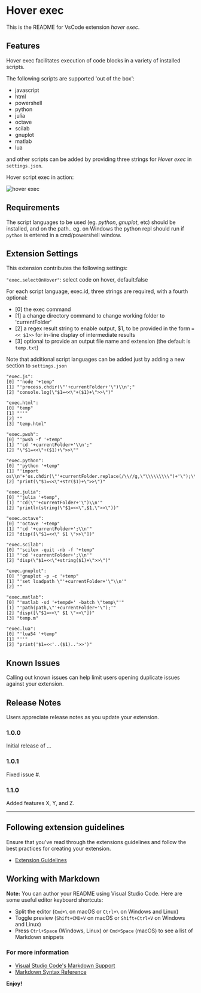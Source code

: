 # Hover exec

This is the README for VsCode extension *hover exec*.

## Features

Hover exec facilitates execution of code blocks in a variety of installed scripts.

The following scripts are supported 'out of the box':

- javascript
- html
- powershell
- python
- julia
- octave
- scilab
- gnuplot
- matlab
- lua

and other scripts can be added by providing three strings for *Hover exec* in  `settings.json`.

Hover script exec in action:

![hover exec](./Hover-exec.gif)

## Requirements

The script languages to be used (eg. *python*, *gnuplot*, etc) should be installed, and on the path.. eg. on Windows the python repl should run if `python` is entered in a cmd/powershell window.

## Extension Settings

This extension contributes the following settings:

`"exec.selectOnHover"`: select code on hover, default:false

For each script language, exec.id, three strings are required, with a fourth optional:
- [0] the exec command
- [1] a change directory command to change working folder to 'currentFolder' 
- [2] a regex result string to enable output, $1, to be provided in the form `=<< $1>>` for in-line display of intermediate results
- [3] optional to provide an output file name and extension (the default is `temp.txt`)

Note that additional script languages can be added just by adding a new section to `settings.json`

```
"exec.js":
[0] "'node '+temp"
[1] "'process.chdir(\"'+currentFolder+'\")\\n';"
[2] "console.log(\"$1=<<\"+($1)+\">>\")"
```
```
"exec.html":
[0] "temp"
[1] "''"
[2] ""
[3] "temp.html"
```
```
"exec.pwsh":
[0] "'pwsh -f '+temp"
[1] "'cd '+currentFolder+'\\n';"
[2] "\"$1=<<\"+($1)+\">>\""
```
```
"exec.python":
[0] "'python '+temp"
[1] "'import os\\n'+'os.chdir(\"'+currentFolder.replace(/\\//g,\"\\\\\\\\\")+'\");\\n';"
[2] "print(\"$1=<<\"+str($1)+\">>\")"
```
```
"exec.julia":
[0] "'julia '+temp",
[1] "'cd(\"'+currentFolder+'\")\\n'"
[2] "println(string(\"$1=<<\",$1,\">>\"))"
```
```
"exec.octave":
[0] "'octave '+temp"
[1] "'cd '+currentFolder+';\\n'"
[2] "disp([\"$1=<<\" $1 \">>\"])"
```
```
"exec.scilab":
[0] "'scilex -quit -nb -f '+temp"
[1] "'cd '+currentFolder+';\\n'"
[2] "disp(\"$1=<<\"+string($1)+\">>\")"
```
```
"exec.gnuplot":
[0] "'gnuplot -p -c '+temp"
[1] "'set loadpath \"'+currentFolder+'\"\\n'"
[2] ""
```
```
"exec.matlab":
[0] "'matlab -sd '+tempd+' -batch \"temp\"'"
[1] "'path(path,\"'+currentFolder+'\");'"
[2] "disp([\"$1=<<\" $1 \">>\"])"
[3] "temp.m"
```
```
"exec.lua":
[0] "'lua54 '+temp"
[1] "''"
[2] "print('$1=<<'..($1)..'>>')"
```
## Known Issues

Calling out known issues can help limit users opening duplicate issues against your extension.

## Release Notes

Users appreciate release notes as you update your extension.

### 1.0.0

Initial release of ...

### 1.0.1

Fixed issue #.

### 1.1.0

Added features X, Y, and Z.

-----------------------------------------------------------------------------------------------------------
## Following extension guidelines

Ensure that you've read through the extensions guidelines and follow the best practices for creating your extension.

* [Extension Guidelines](https://code.visualstudio.com/api/references/extension-guidelines)

## Working with Markdown

**Note:** You can author your README using Visual Studio Code.  Here are some useful editor keyboard shortcuts:

* Split the editor (`Cmd+\` on macOS or `Ctrl+\` on Windows and Linux)
* Toggle preview (`Shift+CMD+V` on macOS or `Shift+Ctrl+V` on Windows and Linux)
* Press `Ctrl+Space` (Windows, Linux) or `Cmd+Space` (macOS) to see a list of Markdown snippets

### For more information

* [Visual Studio Code's Markdown Support](http://code.visualstudio.com/docs/languages/markdown)
* [Markdown Syntax Reference](https://help.github.com/articles/markdown-basics/)

**Enjoy!**
